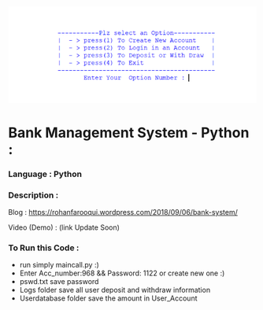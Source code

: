 ![](https://github.com/LOL-32/Bank-System-py/blob/master/bank_system_py_SC.png)

# **Bank Management System - Python** :

### **Language** : Python 

### **Description** :

 Blog         : https://rohanfarooqui.wordpress.com/2018/09/06/bank-system/
 
 Video (Demo) : (link Update Soon)



### **To Run this Code** :

* run simply maincall.py :)  
* Enter Acc_number:968 && Password: 1122 or create new one :)
* pswd.txt save password
* Logs folder save all user deposit and withdraw information
* Userdatabase folder save the amount in User_Account   
